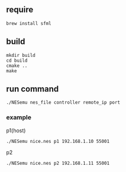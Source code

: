 ## require
```
brew install sfml
```

## build
```
mkdir build
cd build
cmake ..
make
```

## run command
`./NESemu nes_file controller remote_ip port `

### example
p1(host)
```
./NESemu nice.nes p1 192.168.1.10 55001
```

p2
```
./NESemu nice.nes p2 192.168.1.11 55001
```
